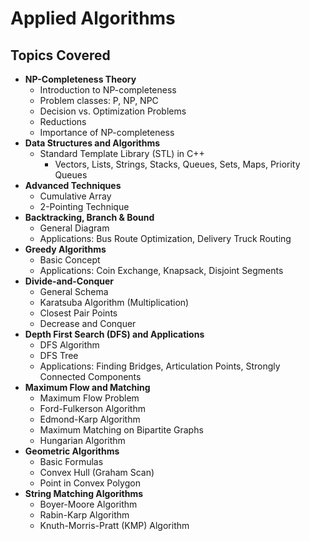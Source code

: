 # Applied Algorithms

## Topics Covered
* **NP-Completeness Theory**
    * Introduction to NP-completeness
    * Problem classes: P, NP, NPC
    * Decision vs. Optimization Problems
    * Reductions
    * Importance of NP-completeness
* **Data Structures and Algorithms**
    * Standard Template Library (STL) in C++
        * Vectors, Lists, Strings, Stacks, Queues, Sets, Maps, Priority Queues
* **Advanced Techniques**
    * Cumulative Array
    * 2-Pointing Technique
* **Backtracking, Branch & Bound**
    * General Diagram
    * Applications: Bus Route Optimization, Delivery Truck Routing
* **Greedy Algorithms**
    * Basic Concept
    * Applications: Coin Exchange, Knapsack, Disjoint Segments
* **Divide-and-Conquer**
    * General Schema
    * Karatsuba Algorithm (Multiplication)
    * Closest Pair Points
    * Decrease and Conquer
* **Depth First Search (DFS) and Applications**
    * DFS Algorithm
    * DFS Tree
    * Applications: Finding Bridges, Articulation Points, Strongly Connected Components
* **Maximum Flow and Matching**
    * Maximum Flow Problem
    * Ford-Fulkerson Algorithm
    * Edmond-Karp Algorithm
    * Maximum Matching on Bipartite Graphs
    * Hungarian Algorithm
* **Geometric Algorithms**
    * Basic Formulas
    * Convex Hull (Graham Scan)
    * Point in Convex Polygon
* **String Matching Algorithms**
    * Boyer-Moore Algorithm
    * Rabin-Karp Algorithm
    * Knuth-Morris-Pratt (KMP) Algorithm

